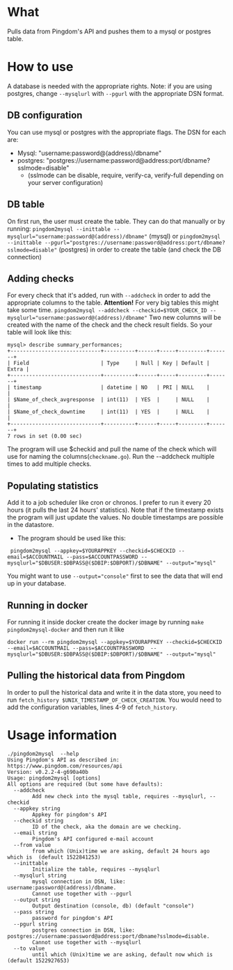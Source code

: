 # What
Pulls data from Pingdom's API and pushes them to a mysql or postgres table.

# How to use
A database is needed with the appropriate rights.
Note: if you are using postgres, change `--mysqlurl` with `--pgurl` with the appropriate DSN format.
## DB configuration
You can use mysql or postgres with the appropriate flags. The DSN for each are:
- Mysql: "username:password@(address)/dbname"
- postgres: "postgres://username:password@address:port/dbname?sslmode=disable"
  - (sslmode can be disable, require, verify-ca, verify-full depending on your server configuration)

## DB table
On first run, the user must create the table. They can do that manually or by running:
`pingdom2mysql --inittable --mysqlurl="username:password@(address)/dbname"` (mysql)
or
`pingdom2mysql --inittable --pgurl="postgres://username:password@address:port/dbname?sslmode=disable"` (postgres)
in order to create the table (and check the DB connection)

## Adding checks
For every check that it's added, run with `--addcheck` in order to add the appropriate columns to the table.
**Attention!** For very big tables this might take some time.
`pingdom2mysql --addcheck --checkid=$YOUR_CHECK_ID --mysqlurl="username:password@(address)/dbname"`
Two new columns will be created with the name of the check and the check result fields. So your table will look like this:
```
mysql> describe summary_performances;
+-----------------------------+----------+------+-----+---------+-------+
| Field                       | Type     | Null | Key | Default | Extra |
+-----------------------------+----------+------+-----+---------+-------+
| timestamp                   | datetime | NO   | PRI | NULL    |       |
| $Name_of_check_avgresponse  | int(11)  | YES  |     | NULL    |       |
| $Name_of_check_downtime     | int(11)  | YES  |     | NULL    |       |
+-----------------------------+----------+------+-----+---------+-------+
7 rows in set (0.00 sec)
```
The program will use $checkid and pull the name of the check which will use for naming the columns(`checkname.go`).
Run the --addcheck multiple times to add multiple checks.

## Populating statistics
Add it to a job scheduler like cron or chronos. I prefer to run it every 20 hours (it pulls the last 24 hours' statistics). Note that if the timestamp exists the program will just update the values. No double timestamps are possible in the datastore.

- The program should be used like this:
```
 pingdom2mysql --appkey=$YOURAPPKEY --checkid=$CHECKID --email=$ACCOUNTMAIL --pass=$ACCOUNTPASSWORD --mysqlurl="$DBUSER:$DBPASS@($DBIP:$DBPORT)/$DBNAME" --output="mysql"
```
You might want to use `--output="console"` first to see the data that will end up in your database.

## Running in docker
For running it inside docker create the docker image by running
`make pingdom2mysql-docker` and then run it like
```
docker run --rm pingdom2mysql --appkey=$YOURAPPKEY --checkid=$CHECKID --email=$ACCOUNTMAIL --pass=$ACCOUNTPASSWORD  --mysqlurl="$DBUSER:$DBPASS@($DBIP:$DBPORT)/$DBNAME" --output="mysql"
```

## Pulling the historical data from Pingdom
In order to pull the historical data and write it in the data store, you need to run `fetch_history $UNIX_TIMESTAMP_OF_CHECK_CREATION`.
You would need to add the configuration variables, lines 4-9 of `fetch_history`.

# Usage information
```
./pingdom2mysql  --help
Using Pingdom's API as described in: https://www.pingdom.com/resources/api
Version: v0.2.2-4-g690a40b
Usage: pingdom2mysql [options]
All options are required (but some have defaults):
  --addcheck
        Add new check into the mysql table, requires --mysqlurl, --checkid
  --appkey string
        Appkey for pingdom's API
  --checkid string
        ID of the check, aka the domain are we checking.
  --email string
        Pingdom's API configured e-mail account
  --from value
        from which (Unix)time we are asking, default 24 hours ago which is  (default 1522841253)
  --inittable
        Initialize the table, requires --mysqlurl
  --mysqlurl string
        mysql connection in DSN, like: username:password@(address)/dbname.
        Cannot use together with --pgurl
  --output string
        Output destination (console, db) (default "console")
  --pass string
        password for pingdom's API
  --pgurl string
        postgres connection in DSN, like: postgres://username:password@address:port/dbname?sslmode=disable.
        Cannot use together with --mysqlurl
  --to value
        until which (Unix)time we are asking, default now which is  (default 1522927653)
```
